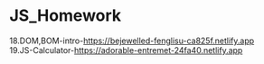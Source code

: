 # JS_Homework
18.DOM,BOM-intro-https://bejewelled-fenglisu-ca825f.netlify.app <br>
19.JS-Calculator-https://adorable-entremet-24fa40.netlify.app <br>
